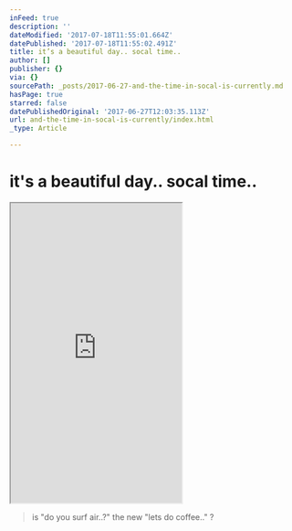 ```yaml
---
inFeed: true
description: ''
dateModified: '2017-07-18T11:55:01.664Z'
datePublished: '2017-07-18T11:55:02.491Z'
title: it’s a beautiful day.. socal time..
author: []
publisher: {}
via: {}
sourcePath: _posts/2017-06-27-and-the-time-in-socal-is-currently.md
hasPage: true
starred: false
datePublishedOriginal: '2017-06-27T12:03:35.113Z'
url: and-the-time-in-socal-is-currently/index.html
_type: Article

---
```

# it's a beautiful day.. socal time..

<iframe src="https://the-grid.github.io/ed-userhtml/?g=eJydVsFu2zgQPcdfQShomwChJKt1u5XjFN1DT93TnvZUUNRYIkKRKknbiYv99x1SUmypjrNtAkTkDN9w3hsOmVvrHiXczeK1FC3lWjkmFBjyY0YI3UFxLxxtwdgWuBNbyMk8TdOldzZ6_4xHn7afMM4uCm1KMDlJ2wditRQlueScL2f_om-SU17rLWYWrBjrhhAMOlkTj9cgjYuLgYYzTNm1Nk1OjHbMwT9X8z_SEqrrpV_l-ZxbQkigdj7KWS9ymqR7g5kanOC3YPzep7sTpatz8jZFRRBTg6hqh_NFmA8hem4jasIJrVDJ-L1dzn5mTUOlc9IasGC2QN-WvgAH3hP8SI-T4FCAQZIJWr-48QnUS5BWDwADkvmD1Csy0XDg7udrxoFuhRWFkMI95qQWZQlqYHh2SWB3PshZ73HGrMDjvXHgaeoWKeNAwtqFUVCSkK4ZqGGl2NicZAtfcu8If1pWlkJVoVeWnWl8WLxlfF7I7KCPF8ZnWxm9UWVONkZe1c61Nk-S3W4XF4VgRcx1k1jNBZNNwpkUa8mquFXVNUnxV2lqoAXmMPk9FaqEB0yzK8JU_LOt8D-67aVeO-ccM70s8YcvQppdnlTqSvtkn69P1jdgV6OP3aTXe56Nm3OY_5q83025F5XaZif1HSSlTjgJPtc1FhHF7bYstMSWuOBaarw9L-c8yzJkeIbQ4piPP32mi-SHDh4cxWpXiOOgHJhlv9-aNULikaasbSVQ-2gdNDfkTynU_V-M_x3mX3DlALBij42bQXN0KtpnpS60cxorOP_wq9kduoFk_ekfJcwMiuytmCnQoVJDXiz3BMIrR8hURG8Le5bAtWFd0kor6KG-1R2Uv4nuXqgx9v18_i778DKWhdfztzaOudS8Y3zqGvWXTyhF_9CEQjzdKxjgNun_U7gtDEnwU4ot4ZJZu4rGj1pEcKQ3vLaOGbeKXC1sHFZ-FdbFTleVhKs3QYc318voDjeYRsP3LdgnHn-P9Xb02JapwaVYA9EdJom2Hpgg8ucY_kAeQkwcXbP5OE9YXNTedZxvk_ZZoL9QRrinYT8YPkfAUJGOvlgbJECs4avo-NbYg3Aok-W1gGKjqliBSwKO4l1UgaMdkm6zT5KpasMqWIF67UQDeyz96nMDRnD2KvvyVdtvn1UFEmzUPRyraJG-ivonYxXNF2lEQrTuHVpFOLfAGkRYpNbtdKD0H6F3POU" height="525" style=""></iframe>

> is "do you surf air..?" the new "lets do coffee.." ?